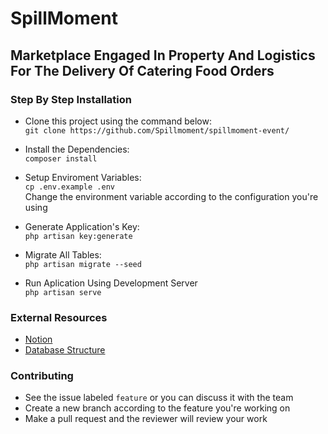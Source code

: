 # SpillMoment
## Marketplace Engaged In Property And Logistics For The Delivery Of Catering Food Orders

### Step By Step Installation

- Clone this project using the command below:
    </br>``git clone https://github.com/Spillmoment/spillmoment-event/``
    
- Install the Dependencies:
    </br>``composer install``

- Setup Enviroment Variables:
    </br>``cp .env.example .env``
    </br>Change the environment variable according to the configuration you're using
    
- Generate Application's Key:
    </br>``php artisan key:generate``
    
- Migrate All Tables:
    </br>``php artisan migrate --seed``
  
- Run Aplication Using Development Server
    </br>``php artisan serve``

### External Resources
- [Notion](https://www.notion.so/degovan/spillmoment-id-a0589dbf5ea04baea610886f1900fd1c)
- [Database Structure](https://app.dynobird.com/?action=open&id=63c068f5-624a-4afb-8316-861abde5dd05)

### Contributing
- See the issue labeled ``feature`` or you can discuss it with the team
- Create a new branch according to the feature you're working on
- Make a pull request and the reviewer will review your work

